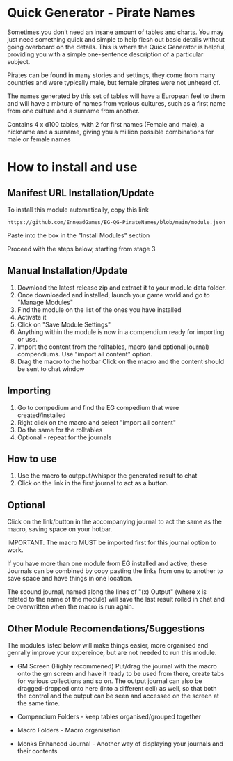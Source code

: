 # Quick Generator - Pirate Names

Sometimes you don’t need an insane amount of tables and charts. You may just need something quick and simple to help flesh out basic details without going overboard on the details. This is where the Quick Generator is helpful, providing you with a simple one-sentence description of a particular subject.

Pirates can be found in many stories and settings, they come from many countries and were typically male, but female pirates were not unheard of.

The names generated by this set of tables will have a European feel to them and will have a mixture of names from various cultures, such as a first name from one culture and a surname from another.

Contains 4 x d100 tables, with 2 for first names (Female and male), a nickname and a surname, giving you a million possible combinations for male or female names

# How to install and use

## Manifest URL Installation/Update

To install this module automatically, copy this link 

`https://github.com/EnneadGames/EG-QG-PirateNames/blob/main/module.json`

Paste into the box in the "Install Modules" section

Proceed with the steps below, starting from stage 3


## Manual Installation/Update

1. Download the latest release zip and extract it to your module data folder. 
2. Once downloaded and installed, launch your game world and go to "Manage Modules"
3. Find the module on the list of the ones you have installed
4. Activate it
5. Click on "Save Module Settings"
6. Anything within the module is now in a compendium ready for importing or use.
7. Import the content from the rolltables, macro (and optional journal) compendiums. Use "import all content" option.
8. Drag the macro to the hotbar Click on the macro and the content should be sent to chat window

## Importing
1. Go to compedium and find the EG compedium that were created/installed
2. Right click on the macro and select "import all content"
3. Do the same for the rolltables
4. Optional - repeat for the journals

## How to use
1. Use the macro to outpput/whisper the generated result to chat
2. Click on the link in the first journal to act as a button. 


## Optional
Click on the link/button in the accompanying journal to act the same as the macro, saving space on your hotbar. 

IMPORTANT. The macro MUST be imported first for this journal option to work.

If you have more than one module from EG installed and active, these Journals can be combined by copy pasting the links from one to another to save space and have things in one location.

The scound journal, named along the lines of "(x) Output" (where x is related to the name of the module) will save the last result rolled in chat and be overwritten when the macro is run again. 


## Other Module Recomendations/Suggestions

The modules listed below will make things easier, more organised and genrally improve your expereince, but are not needed to run this module.

- GM Screen (Highly recommened) 
Put/drag the journal with the macro onto the gm screen and have it ready to be used from there, create tabs for various collections and so on. The output journal can also be dragged-dropped onto here (into a different cell) as well, so that both the control and the output can be seen and accessed on the screen at the same time.

- Compendium Folders - keep tables organised/grouped together
- Macro Folders - Macro organisation
- Monks Enhanced Journal - Another way of displaying your journals and their contents
